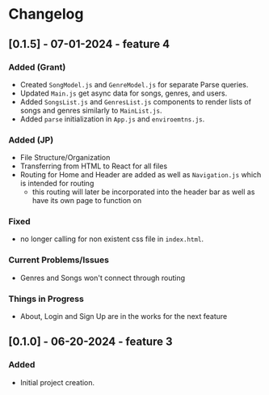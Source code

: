# Changelog

## [0.1.5] - 07-01-2024 - feature 4 
### Added (Grant)
- Created `SongModel.js` and `GenreModel.js` for separate Parse queries.
- Updated `Main.js` get async data for songs, genres, and users.
- Added `SongsList.js` and `GenresList.js` components to render lists of songs and genres similarly to `MainList.js`.
- Added `parse` initialization in `App.js` and `enviroemtns.js`.
### Added (JP)
- File Structure/Organization
- Transferring from HTML to React for all files
- Routing for Home and Header are added as well as `Navigation.js` which is intended for routing
    - this routing will later be incorporated into the header bar as well as have its own page to function on

### Fixed
- no longer calling for non existent css file in `index.html`.

### Current Problems/Issues
- Genres and Songs won't connect through routing

### Things in Progress
- About, Login and Sign Up are in the works for the next feature

## [0.1.0] - 06-20-2024 - feature 3
### Added
- Initial project creation.